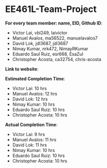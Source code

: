 # EE461L-Team-Project
**For every team member: name, EID, Github ID**: <br/>
- Victor Lai, vbl249, laivictor <br/>
- Manuel Avalos, ma56522, manuelavalos7 <br/> 
- David Lok, jdl3687, jdl3687 <br/>
- Nimay Kumar, nrk472, NimayRKumar <br/>
- Eduardo Saul Ruiz, esr668, EsaZul <br/>
- Christopher Acosta, ca32754, chris-acosta <br/>

**Link to website**:  <br/>

**Estimated Completion Time**: <br/>
- Victor Lai: 10 hrs<br/>
- Manuel Avalos: 12 hrs<br/> 
- David Lok: 12 hrs<br/>
- Nimay Kumar: 10 hrs<br/>
- Eduardo Saul Ruiz: 10 hrs<br/>
- Christopher Acosta: 10 hrs <br/>

**Actual Completion Time**: <br/>
- Victor Lai: 9 hrs<br/>
- Manuel Avalos: 11 hrs <br/> 
- David Lok: 11 hrs<br/>
- Nimay Kumar: 10 hrs<br/>
- Eduardo Saul Ruiz: 10 hrs<br/>
- Christopher Acosta: 10 hrs <br/>
